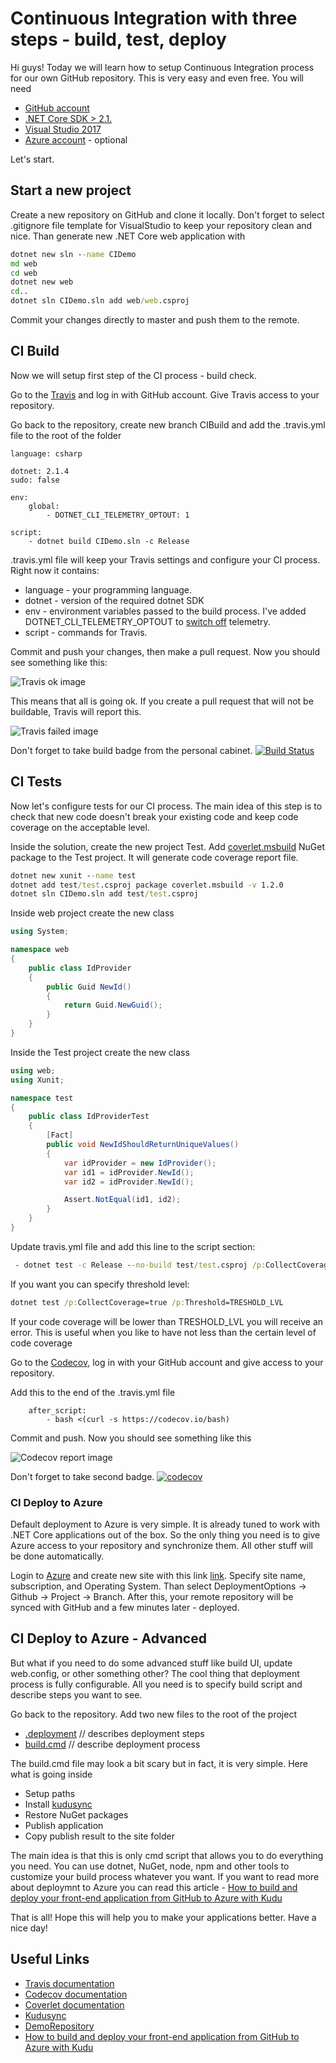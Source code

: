 # Continuous Integration with three steps - build, test, deploy

Hi guys! Today we will learn how to setup Continuous Integration process for our own GitHub repository. This is very easy and even free. You will need

* [GitHub account](https://github.com)
* [.NET Core SDK > 2.1.](https://www.microsoft.com/net/)
* [Visual Studio 2017](https://www.visualstudio.com/)
* [Azure account](https://portal.azure.com/) - optional

Let's start.

## Start a new project

Create a new repository on GitHub and clone it locally. Don't forget to select .gitignore file template for VisualStudio to keep your repository clean and nice. Than generate new .NET Сore web application with

```cmd
dotnet new sln --name CIDemo
md web
cd web
dotnet new web
cd..
dotnet sln CIDemo.sln add web/web.csproj
```

Commit your changes directly to master and push them to the remote.

## CI Build

Now we will setup first step of the CI process - build check.

Go to the [Travis](https://travis-ci.org/) and log in with GitHub account. Give Travis access to your repository.

Go back to the repository, create new branch CIBuild and add the .travis.yml file to the root of the folder

``` text
language: csharp

dotnet: 2.1.4
sudo: false

env:
    global:
        - DOTNET_CLI_TELEMETRY_OPTOUT: 1

script:
    - dotnet build CIDemo.sln -c Release
```

.travis.yml file will keep your Travis settings and configure your CI process. Right now it contains:

* language - your programming language.
* dotnet - version of the required dotnet SDK
* env - environment variables passed to the build process. I've added DOTNET_CLI_TELEMETRY_OPTOUT to [switch off](https://docs.microsoft.com/en-us/dotnet/core/tools/telemetry) telemetry.
* script - commands for Travis.

Commit and push your changes, then make a pull request. Now you should see something like this:

![Travis ok image](https://raw.githubusercontent.com/Drag13/articles/master/DotnetCI/imgs/TravisBuildSuccess.PNG)

This means that all is going ok. If you create a pull request that will not be buildable, Travis will report this.

![Travis failed image](https://raw.githubusercontent.com/Drag13/articles/master/DotnetCI/imgs/TravisBuildFailed.PNG)

Don't forget to take build badge from the personal cabinet.
[![Build Status](https://travis-ci.org/Drag13/CIDemo.svg?branch=master)](https://travis-ci.org/Drag13/CIDemo)

## CI Tests

Now let's configure tests for our CI process. The main idea of this step is to check that new code doesn't break your existing code and keep code coverage on the acceptable level.

Inside the solution, create the new project Test. Add [coverlet.msbuild](https://github.com/tonerdo/coverlet) NuGet package to the Test project. It will generate code coverage report file.

```cmd
dotnet new xunit --name test
dotnet add test/test.csproj package coverlet.msbuild -v 1.2.0
dotnet sln CIDemo.sln add test/test.csproj
```

Inside web project create the new class

```c#
using System;

namespace web
{
    public class IdProvider
    {
        public Guid NewId()
        {
            return Guid.NewGuid();
        }
    }
}
```

Inside the Test project create the new class

```c#
using web;
using Xunit;

namespace test
{
    public class IdProviderTest
    {
        [Fact]
        public void NewIdShouldReturnUniqueValues()
        {
            var idProvider = new IdProvider();
            var id1 = idProvider.NewId();
            var id2 = idProvider.NewId();

            Assert.NotEqual(id1, id2);
        }
    }
}
```

Update travis.yml file and add this line to the script section:

```cmd
 - dotnet test -c Release --no-build test/test.csproj /p:CollectCoverage=true /p:CoverletOutputFormat=opencover
```

If you want you can specify threshold level:

```cmd
dotnet test /p:CollectCoverage=true /p:Threshold=TRESHOLD_LVL
```

If your code coverage will be lower than TRESHOLD_LVL you will receive an error. This is useful when you like to have not less than the certain level of code coverage

Go to the [Codecov](https://codecov.io), log in with your GitHub account and give access to your repository.

Add this to the end of the .travis.yml file

```text
    after_script:
        - bash <(curl -s https://codecov.io/bash)
```

Commit and push. Now you should see something like this

![Codecov report image](https://raw.githubusercontent.com/Drag13/articles/master/DotnetCI/imgs/TravisBuildFailed.PNG)

Don't forget to take second badge.
[![codecov](https://codecov.io/gh/Drag13/CIDemo/branch/master/graph/badge.svg)](https://codecov.io/gh/Drag13/CIDemo)

### CI Deploy to Azure

Default deployment to Azure is very simple. It is already tuned to work with .NET Core applications out of the box. So the only thing you need is to give Azure access to your repository and synchronize them. All other stuff will be done automatically.

Login to [Azure](https://portal.azure.com) and create new site with this link
[link](https://portal.azure.com/#create/Microsoft.WebSite). Specify site name, subscription, and Operating System. Than select DeploymentOptions -> Github -> Project -> Branch. After this, your remote repository will be synced with GitHub and a few minutes later - deployed.

## CI Deploy to Azure - Advanced

But what if you need to do some advanced stuff like build UI, update web.config, or other something other? The cool thing that deployment process is fully configurable. All you need is to specify build script and describe steps you want to see.

Go back to the repository. Add two new files to the root of the project

* [.deployment](https://github.com/Drag13/CIDemo/blob/master/.deployment) // describes deployment steps
* [build.cmd](https://github.com/Drag13/CIDemo/blob/master/deploy.cmd)   // describe deployment process

The build.cmd file may look a bit scary but in fact, it is very simple. Here what is going inside

* Setup paths
* Install [kudusync](https://github.com/projectkudu/KuduSync)
* Restore NuGet packages
* Publish application
* Copy publish result to the site folder

The main idea is that this is only cmd script that allows you to do everything you need. You can use dotnet, NuGet, node, npm and other tools to customize your build process whatever you want. If you want to read more about deploymnt to Azure you can read this article - [How to build and deploy your front-end application from GitHub to Azure with Kudu](https://medium.com/@drag13dev/how-to-sync-your-github-repository-and-azure-40bdb564d788)

That is all! Hope this will help you to make your applications better. Have a nice day!

## Useful Links

* [Travis documentation](https://docs.travis-ci.com/)
* [Codecov documentation](https://docs.codecov.io/docs)
* [Coverlet documentation](https://github.com/tonerdo/coverlet/blob/master/README.md)
* [Kudusync](https://github.com/projectkudu/KuduSync)
* [DemoRepository](https://github.com/Drag13/FSharpWebAppWithCIDemo)
* [How to build and deploy your front-end application from GitHub to Azure with Kudu](https://medium.com/@drag13dev/how-to-sync-your-github-repository-and-azure-40bdb564d788)
